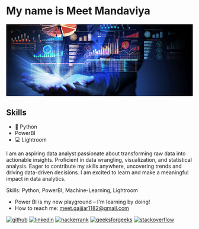 # My name is Meet Mandaviya
<!-- #### Coding and Analysis -->
![Coding and Analysis](https://github.com/Meet-Mandaviya/Meet-Mandaviya/blob/66d6f6bbd0ff2ce865f03865f8bda34556ca9f9e/data-analytics.jpg)

## Skills 
* 🐍 Python
* PowerBI
* 💻 Lightroom

I am an aspiring data analyst passionate about transforming raw data into actionable insights. Proficient in data wrangling, visualization, and statistical analysis. Eager to contribute my skills anywhere, uncovering trends and driving data-driven decisions. I am excited to learn and make a meaningful impact in data analytics.

Skills: Python, PowerBI, Machine-Learning, Lightroom

- Power BI is my new playground – I'm learning by doing!
- How to reach me: meet.gajjjar1182@gmail.com 


[<img src='https://cdn.jsdelivr.net/npm/simple-icons@3.0.1/icons/github.svg' alt='github' height='40'>](https://github.com/Meet-Mandaviya)    [<img src='https://cdn.jsdelivr.net/npm/simple-icons@3.0.1/icons/linkedin.svg' alt='linkedin' height='40'>](https://www.linkedin.com/in/https://www.linkedinmeet-gajjar-821a2b209//)    [<img src='https://cdn.jsdelivr.net/npm/simple-icons@3.0.1/icons/hackerrank.svg' alt='hackerrank' height='40'>](https://www.hackerrank.com/meet_gajjar1182)   [<img src='https://cdn.jsdelivr.net/npm/simple-icons@3.0.1/icons/geeksforgeeks.svg' alt='geeksforgeeks' height='40'>](https://auth.geeksforgeeks.org/user/code_demon11)   [<img src='https://cdn.jsdelivr.net/npm/simple-icons@3.0.1/icons/stackoverflow.svg' alt='stackoverflow' height='40'>](https://stackoverflow.com/users/18438198/meet-gajjar)  
